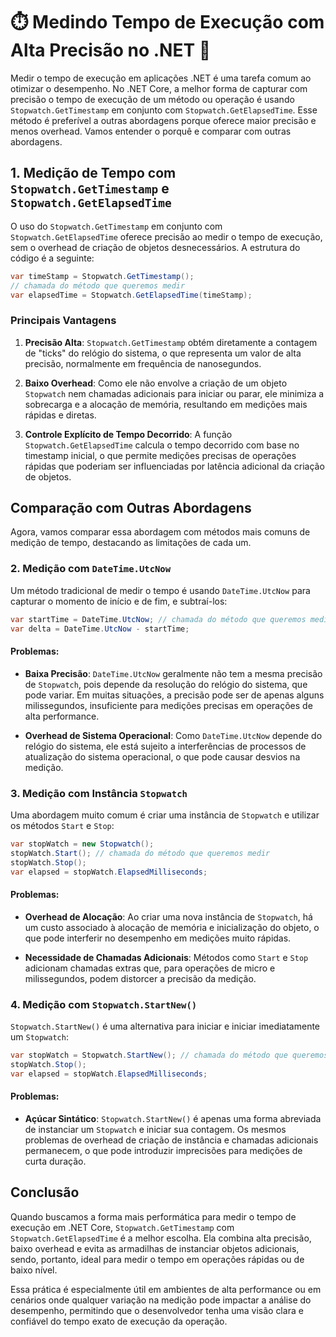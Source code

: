 # ⏱️ Medindo Tempo de Execução com Alta Precisão no .NET 🎯

Medir o tempo de execução em aplicações .NET é uma tarefa comum ao otimizar o desempenho. No .NET Core, a melhor forma de capturar com precisão o tempo de execução de um método ou operação é usando `Stopwatch.GetTimestamp` em conjunto com `Stopwatch.GetElapsedTime`. Esse método é preferível a outras abordagens porque oferece maior precisão e menos overhead. Vamos entender o porquê e comparar com outras abordagens.

## 1. Medição de Tempo com `Stopwatch.GetTimestamp` e `Stopwatch.GetElapsedTime`

O uso do `Stopwatch.GetTimestamp` em conjunto com `Stopwatch.GetElapsedTime` oferece precisão ao medir o tempo de execução, sem o overhead de criação de objetos desnecessários. A estrutura do código é a seguinte:

```csharp
var timeStamp = Stopwatch.GetTimestamp();
// chamada do método que queremos medir
var elapsedTime = Stopwatch.GetElapsedTime(timeStamp);
```

### Principais Vantagens

1. **Precisão Alta**: `Stopwatch.GetTimestamp` obtém diretamente a contagem de "ticks" do relógio do sistema, o que representa um valor de alta precisão, normalmente em frequência de nanosegundos.
  
2. **Baixo Overhead**: Como ele não envolve a criação de um objeto `Stopwatch` nem chamadas adicionais para iniciar ou parar, ele minimiza a sobrecarga e a alocação de memória, resultando em medições mais rápidas e diretas.

3. **Controle Explícito de Tempo Decorrido**: A função `Stopwatch.GetElapsedTime` calcula o tempo decorrido com base no timestamp inicial, o que permite medições precisas de operações rápidas que poderiam ser influenciadas por latência adicional da criação de objetos.

## Comparação com Outras Abordagens

Agora, vamos comparar essa abordagem com métodos mais comuns de medição de tempo, destacando as limitações de cada um.

### 2. Medição com `DateTime.UtcNow`

Um método tradicional de medir o tempo é usando `DateTime.UtcNow` para capturar o momento de início e de fim, e subtraí-los:

```csharp
var startTime = DateTime.UtcNow; // chamada do método que queremos medir 
var delta = DateTime.UtcNow - startTime;
```

#### Problemas:
- **Baixa Precisão**: `DateTime.UtcNow` geralmente não tem a mesma precisão de `Stopwatch`, pois depende da resolução do relógio do sistema, que pode variar. Em muitas situações, a precisão pode ser de apenas alguns milissegundos, insuficiente para medições precisas em operações de alta performance.
  
- **Overhead de Sistema Operacional**: Como `DateTime.UtcNow` depende do relógio do sistema, ele está sujeito a interferências de processos de atualização do sistema operacional, o que pode causar desvios na medição.

### 3. Medição com Instância `Stopwatch`

Uma abordagem muito comum é criar uma instância de `Stopwatch` e utilizar os métodos `Start` e `Stop`:

```csharp
var stopWatch = new Stopwatch(); 
stopWatch.Start(); // chamada do método que queremos medir 
stopWatch.Stop(); 
var elapsed = stopWatch.ElapsedMilliseconds;
```

#### Problemas:
- **Overhead de Alocação**: Ao criar uma nova instância de `Stopwatch`, há um custo associado à alocação de memória e inicialização do objeto, o que pode interferir no desempenho em medições muito rápidas.
  
- **Necessidade de Chamadas Adicionais**: Métodos como `Start` e `Stop` adicionam chamadas extras que, para operações de micro e milissegundos, podem distorcer a precisão da medição.

### 4. Medição com `Stopwatch.StartNew()`

`Stopwatch.StartNew()` é uma alternativa para iniciar e iniciar imediatamente um `Stopwatch`:

```csharp
var stopWatch = Stopwatch.StartNew(); // chamada do método que queremos medir 
stopWatch.Stop(); 
var elapsed = stopWatch.ElapsedMilliseconds;
```


#### Problemas:
- **Açúcar Sintático**: `Stopwatch.StartNew()` é apenas uma forma abreviada de instanciar um `Stopwatch` e iniciar sua contagem. Os mesmos problemas de overhead de criação de instância e chamadas adicionais permanecem, o que pode introduzir imprecisões para medições de curta duração.

## Conclusão

Quando buscamos a forma mais performática para medir o tempo de execução em .NET Core, `Stopwatch.GetTimestamp` com `Stopwatch.GetElapsedTime` é a melhor escolha. Ela combina alta precisão, baixo overhead e evita as armadilhas de instanciar objetos adicionais, sendo, portanto, ideal para medir o tempo em operações rápidas ou de baixo nível.

Essa prática é especialmente útil em ambientes de alta performance ou em cenários onde qualquer variação na medição pode impactar a análise do desempenho, permitindo que o desenvolvedor tenha uma visão clara e confiável do tempo exato de execução da operação.
